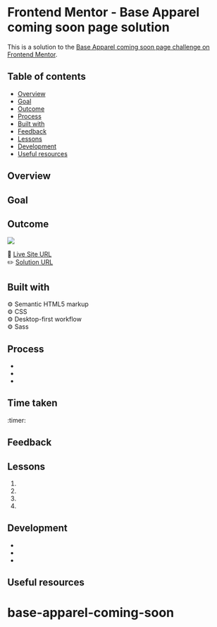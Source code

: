 # Frontend Mentor - Base Apparel coming soon page solution

This is a solution to the [Base Apparel coming soon page challenge on Frontend Mentor](https://www.frontendmentor.io/challenges/base-apparel-coming-soon-page-5d46b47f8db8a7063f9331a0).

## Table of contents

- [Overview](#overview)
- [Goal](#goal)
- [Outcome](#outcome)
- [Process](#process)
- [Built with](#built-with)
- [Feedback](#feedback)
- [Lessons](#lessons)
- [Development](#development)
- [Useful resources](#useful-resources)

## Overview

## Goal

## Outcome

![](./)

:jigsaw: [Live Site URL]()  
:pencil2: [Solution URL]()

## Built with

:gear: Semantic HTML5 markup  
:gear: CSS  
:gear: Desktop-first workflow  
:gear: Sass

## Process

-
-
-

## Time taken

:timer:

## Feedback

## Lessons

1.
2.
3.
4.

## Development

-
-
-

## Useful resources

[]()
# base-apparel-coming-soon
